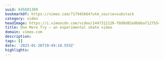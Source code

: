 ```yaml
---
uuid: 645601389
bookmarkOf: https://vimeo.com/717945664?utm_source=substack
category: video
headImage: https://i.vimeocdn.com/video/1447312126-f0d0d82e8b66a71275548263430b33b3e7166d43a3f62ab17ad8310a67dbbc0b-d_295x166
title: One More Try – an experimental skate video
domain: vimeo.com
description:
tags: []
date: '2023-01-26T19:49:10.555Z'
highlights:
---
```



